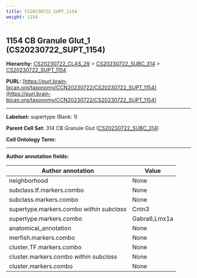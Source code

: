 ```yaml
---
title: CS20230722_SUPT_1154
weight: 1154
---
```

## 1154 CB Granule Glut_1 (CS20230722_SUPT_1154)
<b>Hierarchy: </b>
[CS20230722_CLAS_29](../CS20230722_CLAS_29) >
[CS20230722_SUBC_314](../CS20230722_SUBC_314) >
[CS20230722_SUPT_1154](../CS20230722_SUPT_1154)

**PURL:** [https://purl.brain-bican.org/taxonomy/CCN20230722/CS20230722_SUPT_1154](https://purl.brain-bican.org/taxonomy/CCN20230722/CS20230722_SUPT_1154)

---


**Labelset:** supertype (Rank: 1)

**Parent Cell Set:** 314 CB Granule Glut ([CS20230722_SUBC_314](../CS20230722_SUBC_314))



**Cell Ontology Term:** 

[MARKER GENES.]: #


---

[TRANSFERRED ANNOTATIONS.]: #


[AUTHOR ANNOTATION FIELDS.]: #


**Author annotation fields:**

| Author annotation | Value |
|-------------------|-------|
|neighborhood|None|
|subclass.tf.markers.combo|None|
|subclass.markers.combo|None|
|supertype.markers.combo _within subclass_|Cntn3|
|supertype.markers.combo|Gabra6,Lmx1a|
|anatomical_annotation|None|
|merfish.markers.combo|None|
|cluster.TF.markers.combo|None|
|cluster.markers.combo _within subclass_|None|
|cluster.markers.combo|None|
